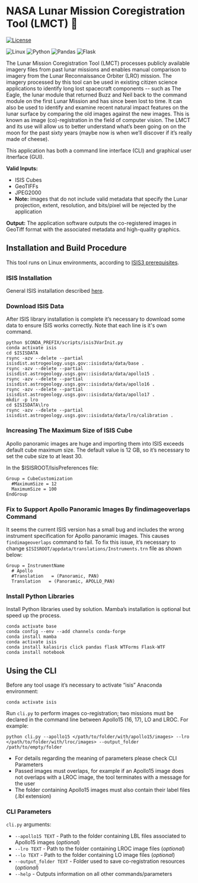 # NASA Lunar Mission Coregistration Tool (LMCT) :crescent_moon:
[![License](https://img.shields.io/badge/License-Apache%202.0-blue.svg)](https://opensource.org/licenses/Apache-2.0)

![Linux](https://img.shields.io/badge/Linux-FCC624?style=for-the-badge&logo=linux&logoColor=black)
![Python](https://img.shields.io/badge/python-3670A0?style=for-the-badge&logo=python&logoColor=ffdd54)
![Pandas](https://img.shields.io/badge/pandas-%23150458.svg?style=for-the-badge&logo=pandas&logoColor=white)
![Flask](https://img.shields.io/badge/flask-%23000.svg?style=for-the-badge&logo=flask&logoColor=white)


The Lunar Mission Coregistration Tool (LMCT) processes publicly available imagery files from past lunar missions and enables manual comparison to imagery from the Lunar Reconnaissance Orbiter (LRO) mission. The imagery processed by this tool can be used in existing citizen science applications to identify long lost spacecraft components -- such as The Eagle, the lunar module that returned Buzz and Neil back to the command module on the first Lunar Mission and has since been lost to time. It can also be used to identify and examine recent natural impact features on the lunar surface by comparing the old images against the new images. This is known as image (co)-registration in the field of computer vision. The LMCT and its use will allow us to better understand what’s been going on on the moon for the past sixty years (maybe now is when we’ll discover if it’s really made of cheese).

This application has both a command line interface (CLI) and graphical user itnerface (GUI).

**Valid Inputs:**
- ISIS Cubes
- GeoTIFFs
- JPEG2000
- **Note:** images that do not include valid metadata that specify the Lunar projection, extent, resolution, and bits/pixel will be rejected by the application

**Output:** The application software outputs the co-registered images in GeoTiff format with the associated metadata and high-quality graphics.

####


## Installation and Build Procedure
This tool runs on Linux environments, according to [ISIS3 prerequisites]( https://github.com/USGS-Astrogeology/ISIS3#operating-system-requirements).


### ISIS Installation 
General ISIS installation described [here](https://github.com/USGS-Astrogeology/ISIS3#isis-installation-with-conda).

### Download ISIS Data 
After ISIS library installation is complete it’s necessary to download some data to ensure ISIS works correctly. Note that each line is it's own command.

```
python $CONDA_PREFIX/scripts/isis3VarInit.py
conda activate isis
cd $ISISDATA
rsync -azv --delete --partial isisdist.astrogeology.usgs.gov::isisdata/data/base .
rsync -azv --delete --partial isisdist.astrogeology.usgs.gov::isisdata/data/apollo15 .
rsync -azv --delete --partial isisdist.astrogeology.usgs.gov::isisdata/data/apollo16 .
rsync -azv --delete --partial isisdist.astrogeology.usgs.gov::isisdata/data/apollo17 .
mkdir -p lro
cd $ISISDATA\lro
rsync -azv --delete --partial isisdist.astrogeology.usgs.gov::isisdata/data/lro/calibration .
```

### Increasing The Maximum Size of ISIS Cube
Apollo panoramic images are huge and importing them into ISIS exceeds default cube maximum size. The default value is 12 GB, so it’s necessary to set the cube size to at least 30.

In the $ISISROOT/IsisPreferences file:
```
Group = CubeCustomization
  #MaximumSize = 12
  MaximumSize = 100
EndGroup
```
### Fix to Support Apollo Panoramic Images By findimageoverlaps Command
It seems the current ISIS version has a small bug and includes the wrong instrument specification for Apollo panoramic images. This causes `findimageoverlaps` command to fail. To fix this issue, it’s necessary to change  `$ISISROOT/appdata/translations/Instruments.trn` file as shown below:

```
Group = InstrumentName
  # Apollo
  #Translation   = (Panoramic, PAN)
  Translation   = (Panoramic, APOLLO_PAN)
```

### Install Python Libraries
Install Python libraries used by solution. Mamba’s installation is optional but speed up the process.
```
conda activate base
conda config --env --add channels conda-forge
conda install mamba
conda activate isis
conda install kalasiris click pandas flask WTForms Flask-WTF
conda install notebook
```

## Using the CLI
Before any tool usage it’s necessary to activate “isis” Anaconda environment:
```
conda activate isis
``` 
Run `cli.py` to perform images co-registration; two missions must be declared in the command line between Apollo15 (16, 17), LO and LROC. For example:

```
python cli.py --apollo15 </path/to/folder/with/apollo15/images> --lro </path/to/folder/with/lroc/images> --output_folder /path/to/empty/folder
``` 
- For details regarding the meaning of parameters please check CLI Parameters
- Passed images must overlaps, for example if an Apollo15 image does not overlaps with a LROC image, the tool terminates with a message for the user
- The folder containing Apollo15 images must also contain their label files (.lbl extension)

### CLI Parameters
`cli.py` arguments:
- `--apollo15 TEXT` - Path to the folder containing LBL files associated to Apollo15 images (_optional_)
-  `--lro TEXT` - Path to the folder containing LROC image files (_optional_)
-  `--lo TEXT` - Path to the folder containing LO image files (_optional_)
-  `--output_folder TEXT` - Folder used to save co-registration resources (_optional_)
-  `--help` - Outputs information on all other commands/parameters

